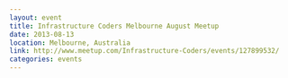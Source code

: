 ```yaml
---
layout: event
title: Infrastructure Coders Melbourne August Meetup
date: 2013-08-13
location: Melbourne, Australia
link: http://www.meetup.com/Infrastructure-Coders/events/127899532/
categories: events
---
```


